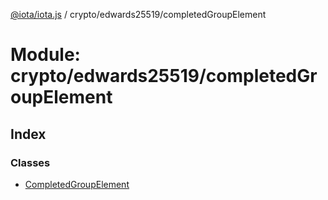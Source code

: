 [@iota/iota.js](../README.md) / crypto/edwards25519/completedGroupElement

# Module: crypto/edwards25519/completedGroupElement

## Index

### Classes

* [CompletedGroupElement](../classes/crypto_edwards25519_completedgroupelement.completedgroupelement.md)
